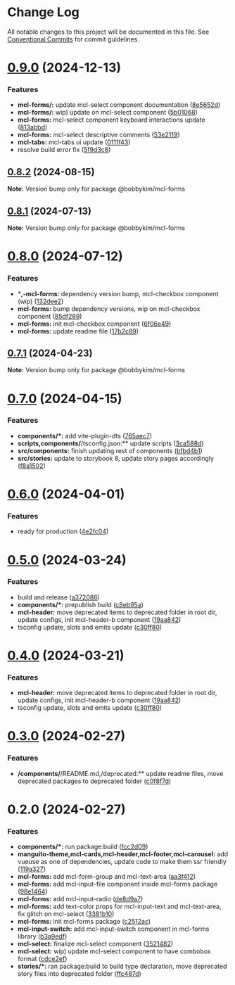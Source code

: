 # Change Log

All notable changes to this project will be documented in this file.
See [Conventional Commits](https://conventionalcommits.org) for commit guidelines.

# [0.9.0](https://github.com/bobbykim89/manguito-component-library/compare/@bobbykim/mcl-forms@0.8.2...@bobbykim/mcl-forms@0.9.0) (2024-12-13)


### Features

* **mcl-forms/:** update mcl-select component documentation ([8e5652d](https://github.com/bobbykim89/manguito-component-library/commit/8e5652dd7f82947402ec309bba49744eccf5646d))
* **mcl-forms/:** wip) update on mcl-select component ([5b01068](https://github.com/bobbykim89/manguito-component-library/commit/5b01068729caf7cd2e3c4c038b0aa44af2b09454))
* **mcl-forms:** mcl-select component keyboard interactions update ([813abbd](https://github.com/bobbykim89/manguito-component-library/commit/813abbd60cc47b2270754c781c4fc38ce4275b6a))
* **mcl-forms:** mcl-select descriptive comments ([53e2119](https://github.com/bobbykim89/manguito-component-library/commit/53e2119c1c4614ddddffcecc0381252f4096c68b))
* **mcl-tabs:** mcl-tabs ui update ([0111f43](https://github.com/bobbykim89/manguito-component-library/commit/0111f43dfbea0865fc3037ca36e58d91a717376d))
* resolve build error fix ([5f9d3c8](https://github.com/bobbykim89/manguito-component-library/commit/5f9d3c83bb82404ff09795e847e62e2a6c49df27))





## [0.8.2](https://github.com/bobbykim89/manguito-component-library/compare/@bobbykim/mcl-forms@0.8.1...@bobbykim/mcl-forms@0.8.2) (2024-08-15)

**Note:** Version bump only for package @bobbykim/mcl-forms





## [0.8.1](https://github.com/bobbykim89/manguito-component-library/compare/@bobbykim/mcl-forms@0.8.0...@bobbykim/mcl-forms@0.8.1) (2024-07-13)

**Note:** Version bump only for package @bobbykim/mcl-forms





# [0.8.0](https://github.com/bobbykim89/manguito-component-library/compare/@bobbykim/mcl-forms@0.7.1...@bobbykim/mcl-forms@0.8.0) (2024-07-12)


### Features

* ***,-mcl-forms:** dependency version bump, mcl-checkbox component (wip) ([132dee2](https://github.com/bobbykim89/manguito-component-library/commit/132dee276932c01930f48556ac6df2daf431f8da))
* **mcl-forms:** bump dependency versions, wip on mcl-checkbox component ([85df289](https://github.com/bobbykim89/manguito-component-library/commit/85df289e7b3cf5b6396b711ed5d642ec95e402fc))
* **mcl-forms:** init mcl-checkbox component ([6f06e49](https://github.com/bobbykim89/manguito-component-library/commit/6f06e4951da88f365f7064bfc6276b2ce43d3e80))
* **mcl-forms:** update readme file ([17b2c89](https://github.com/bobbykim89/manguito-component-library/commit/17b2c89f5dcedbab063ae19d0e8354f18b14c928))





## [0.7.1](https://github.com/bobbykim89/manguito-component-library/compare/@bobbykim/mcl-forms@0.7.0...@bobbykim/mcl-forms@0.7.1) (2024-04-23)

**Note:** Version bump only for package @bobbykim/mcl-forms





# [0.7.0](https://github.com/bobbykim89/manguito-component-library/compare/@bobbykim/mcl-forms@0.6.0...@bobbykim/mcl-forms@0.7.0) (2024-04-15)


### Features

* **components/*:** add vite-plugin-dts ([765aec7](https://github.com/bobbykim89/manguito-component-library/commit/765aec738227b68b8483f8b3e02d1bd191b90f20))
* **scripts,components/**/tsconfig.json:** update scripts ([3ca588d](https://github.com/bobbykim89/manguito-component-library/commit/3ca588d692a2b9b685a1804696b1722d5f9fd874))
* **src/components:** finish updating rest of components ([bfbd4b1](https://github.com/bobbykim89/manguito-component-library/commit/bfbd4b15dcae4a244de1ac15836fa74870d20818))
* **src/stories:** update to storybook 8, update story pages accordingly ([f8a1502](https://github.com/bobbykim89/manguito-component-library/commit/f8a1502b83c056cef9e141c4e0c3821c992e9720))





# [0.6.0](https://github.com/bobbykim89/manguito-component-library/compare/@bobbykim/mcl-forms@0.5.0...@bobbykim/mcl-forms@0.6.0) (2024-04-01)


### Features

* ready for production ([4e2fc04](https://github.com/bobbykim89/manguito-component-library/commit/4e2fc048edd67791b4e917e0a764f301d4c610cb))





# [0.5.0](https://github.com/bobbykim89/manguito-component-library/compare/@bobbykim/mcl-forms@0.3.0...@bobbykim/mcl-forms@0.5.0) (2024-03-24)


### Features

* build and release ([a372086](https://github.com/bobbykim89/manguito-component-library/commit/a3720861fb40dd6ec1d0e3dda1f06e2479967432))
* **components/*:** prepublish build ([c8eb95a](https://github.com/bobbykim89/manguito-component-library/commit/c8eb95a0ede6727bf183d2e9ad634ae64af1411d))
* **mcl-header:** move deprecated items to deprecated folder in root dir, update configs, init mcl-header-b component ([19aa842](https://github.com/bobbykim89/manguito-component-library/commit/19aa842faa7f1594f7be030b97d5093014efe7cb))
* tsconfig update, slots and emits update ([c30ff80](https://github.com/bobbykim89/manguito-component-library/commit/c30ff804c961d205ac097e20cd51285a15ca8966))





# [0.4.0](https://github.com/bobbykim89/manguito-component-library/compare/@bobbykim/mcl-forms@0.3.0...@bobbykim/mcl-forms@0.4.0) (2024-03-21)


### Features

* **mcl-header:** move deprecated items to deprecated folder in root dir, update configs, init mcl-header-b component ([19aa842](https://github.com/bobbykim89/manguito-component-library/commit/19aa842faa7f1594f7be030b97d5093014efe7cb))
* tsconfig update, slots and emits update ([c30ff80](https://github.com/bobbykim89/manguito-component-library/commit/c30ff804c961d205ac097e20cd51285a15ca8966))





# [0.3.0](https://github.com/bobbykim89/manguito-component-library/compare/@bobbykim/mcl-forms@0.2.0...@bobbykim/mcl-forms@0.3.0) (2024-02-27)


### Features

* **/components/**/README.md,/deprecated:** update readme files, move deprecated packages to deprecated folder ([c0f8f7d](https://github.com/bobbykim89/manguito-component-library/commit/c0f8f7df158b8fcd99b4e3d191e02e3c8a9c144d))





# 0.2.0 (2024-02-27)


### Features

* **components/*:** run package:build ([fcc2d09](https://github.com/bobbykim89/manguito-component-library/commit/fcc2d0953d77ecaa317be27eb212c927dec33b17))
* **manguito-theme,mcl-cards,mcl-header,mcl-footer,mcl-carousel:** add vueuse as one of dependencies, update code to make them ssr friendly ([119a327](https://github.com/bobbykim89/manguito-component-library/commit/119a327adf1ca9866e6ac063bce5acd4790db612))
* **mcl-forms:** add mcl-form-group and mcl-text-area ([aa3f412](https://github.com/bobbykim89/manguito-component-library/commit/aa3f412334acc3793ad12303cad955b15ca79831))
* **mcl-forms:** add mcl-input-file component inside mcl-forms package ([98e1464](https://github.com/bobbykim89/manguito-component-library/commit/98e14641061bd54c43d1d62dc5d80d66c02c5f90))
* **mcl-forms:** add mcl-input-radio ([de8d9a7](https://github.com/bobbykim89/manguito-component-library/commit/de8d9a7a2e66a7c8abe7702adfad21f68d0767f6))
* **mcl-forms:** add text-color props for mcl-input-text and mcl-text-area, fix glitch on mcl-select ([3381b10](https://github.com/bobbykim89/manguito-component-library/commit/3381b10babeed892717b4e4b21c218c7027d9a1a))
* **mcl-forms:** init mcl-forms package ([c2512ac](https://github.com/bobbykim89/manguito-component-library/commit/c2512ac7c89c71f287fcd4cd12f8dc84150a5239))
* **mcl-input-switch:** add mcl-input-switch component in mcl-forms library ([b3a9edf](https://github.com/bobbykim89/manguito-component-library/commit/b3a9edf8fcfecb0ab9f2f82aa79618133f6dd4fc))
* **mcl-select:** finalize mcl-select component ([3521482](https://github.com/bobbykim89/manguito-component-library/commit/3521482a782313e0f3d8b83de10839097757e7eb))
* **mcl-select:** wip) update mcl-select component to have combobox format ([cdce2ef](https://github.com/bobbykim89/manguito-component-library/commit/cdce2ef401d22c4f822633e996c3bcd4e06c3636))
* **stories/*:** ran package:build to build type declaration, move deprecated story files into deprecated folder ([ffc487d](https://github.com/bobbykim89/manguito-component-library/commit/ffc487dbcc093be7a3ccfeae98c5e10e8372a0e3))
